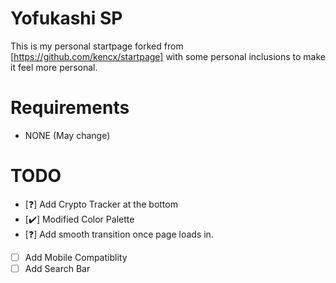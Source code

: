 # Yofukashi SP
This is my personal startpage forked from [https://github.com/kencx/startpage]
with some personal inclusions to make it feel more personal.

# Requirements
* NONE (May change)

# TODO
* [❓] Add Crypto Tracker at the bottom
* [✔️] Modified Color Palette
* [❓] Add smooth transition once page loads in.
* [  ] Add Mobile Compatiblity
* [  ] Add Search Bar
